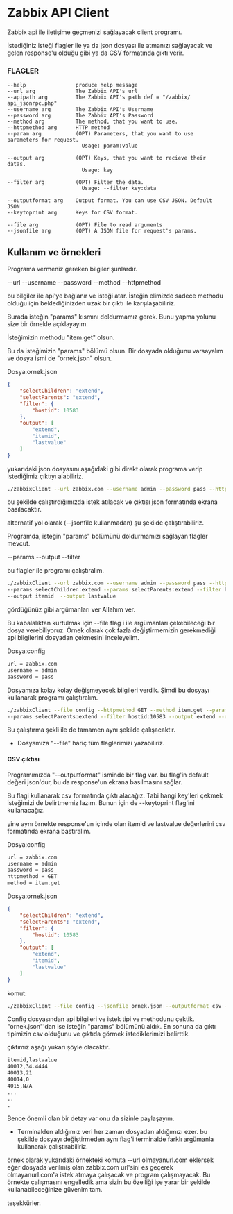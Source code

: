 
# Zabbix API Client

Zabbix api ile iletişime geçmenizi sağlayacak client programı.

İstediğiniz isteği flagler ile ya da json dosyası ile atmanızı sağlayacak ve gelen response'u olduğu gibi ya da CSV formatında çıktı verir.

### FLAGLER

    --help                produce help message
    --url arg             The Zabbix API's url
    --apipath arg         The Zabbix API's path def = "/zabbix/ api_jsonrpc.php"
    --username arg        The Zabbix API's Username
    --password arg        The Zabbix API's Password
    --method arg          The method, that you want to use.
    --httpmethod arg      HTTP method
    --param arg           (OPT) Parameters, that you want to use parameters for request.
                            Usage: param:value
                        
    --output arg          (OPT) Keys, that you want to recieve their datas.
                            Usage: key
                        
    --filter arg          (OPT) Filter the data.
                            Usage: --filter key:data
                        
    --outputformat arg    Output format. You can use CSV JSON. Default JSON
    --keytoprint arg      Keys for CSV format.
    
    --file arg            (OPT) File to read arguments
    --jsonfile arg        (OPT) A JSON file for request's params.





## Kullanım ve örnekleri

Programa vermeniz gereken bilgiler şunlardır.

--url --username --password --method --httpmethod

bu bilgiler ile api'ye bağlanır ve isteği atar. İsteğin elimizde sadece methodu olduğu için beklediğinizden uzak bir çıktı ile karşılaşabiliriz.

Burada isteğin "params" kısmını doldurmamız gerek. Bunu yapma yolunu size bir örnekle açıklayayım.

İsteğimizin methodu "item.get" olsun.

Bu da isteğimizin "params" bölümü olsun.
Bir dosyada olduğunu varsayalım ve dosya ismi de "ornek.json" olsun.

Dosya:ornek.json
```json
{
    "selectChildren": "extend",
    "selectParents": "extend",
    "filter": {
        "hostid": 10583
    },
    "output": [
        "extend",
        "itemid",
        "lastvalue"
    ]
}
```

yukarıdaki json dosyasını aşağıdaki gibi direkt olarak programa verip istediğimiz çıktıyı alabiliriz.


```bash
./zabbixClient --url zabbix.com --username admin --password pass --httpmethod GET --method item.get --jsonfile ornek.json
```

bu şekilde çalıştırdığımızda istek atılacak ve çıktısı json formatında ekrana basılacaktır.



alternatif yol olarak (--jsonfile kullanmadan) şu şekilde çalıştırabiliriz.

Programda, isteğin "params" bölümünü doldurmamızı sağlayan flagler mevcut.

--params --output --filter

bu flagler ile programı çalıştıralım.
```bash
./zabbixClient --url zabbix.com --username admin --password pass --httpmethod GET --method item.get 
--params selectChildren:extend --params selectParents:extend --filter hostid:10583 --output extend 
--output itemid  --output lastvalue
```

gördüğünüz gibi argümanları ver Allahım ver.

Bu kabalalıktan kurtulmak için --file flag i ile argümanları çekebileceği bir dosya verebiliyoruz. Örnek olarak çok fazla değiştirmemizin gerekmediği api bilgilerini dosyadan çekmesini inceleyelim.


Dosya:config
```txt
url = zabbix.com
username = admin
password = pass
```

Dosyamıza kolay kolay değişmeyecek bilgileri verdik.
Şimdi bu dosyayı kullanarak programı çalıştıralım.

```bash
./zabbixClient --file config --httpmethod GET --method item.get --params selectChildren:extend 
--params selectParents:extend --filter hostid:10583 --output extend --output itemid  --output lastvalue
```
Bu çalıştırma şekli ile de tamamen aynı şekilde çalışacaktır.  
* Dosyamıza "--file" hariç tüm flaglerimizi yazabiliriz.



#### CSV çıktısı

Programımızda "--outputformat" isminde bir flag var. bu flag'in default değeri json'dur, bu da response'un ekrana basılmasını sağlar.

Bu flagi kullanarak csv formatında çıktı alacağız. Tabi hangi key'leri çekmek isteğimizi de belirtmemiz lazım. Bunun için de --keytoprint flag'ini kullanacağız.


yine aynı örnekte response'un içinde olan itemid ve lastvalue değerlerini csv formatında ekrana bastıralım.

Dosya:config
```txt
url = zabbix.com
username = admin
password = pass
httpmethod = GET
method = item.get
```

Dosya:ornek.json
```json
{
    "selectChildren": "extend",
    "selectParents": "extend",
    "filter": {
        "hostid": 10583
    },
    "output": [
        "extend",
        "itemid",
        "lastvalue"
    ]
}
```

komut:
```bash
./zabbixClient --file config --jsonfile ornek.json --outputformat csv --keytoprint itemid --keytoprint lastvalue
```

Config dosyasından api bilgileri ve istek tipi ve methodunu çektik. "ornek.json"'dan ise isteğin "params" bölümünü aldık. En sonuna da çıktı tipimizin csv olduğunu ve çıktıda görmek istediklerimizi belirttik.

çıktımız aşağı yukarı şöyle olacaktır.

```txt
itemid,lastvalue
40012,34.4444
40013,21
40014,0
4015,N/A
...
..
.
```

Bence önemli olan bir detay var onu da sizinle paylaşayım.

* Terminalden aldığımız veri her zaman dosyadan aldığımızı ezer.
bu şekilde dosyayı değiştirmeden aynı flag'i terminalde farklı argümanla kullanarak çalıştırabiliriz.

örnek olarak yukarıdaki örnekteki komuta --url olmayanurl.com eklersek eğer dosyada verilmiş olan zabbix.com url'sini es geçerek olmayanurl.com'a istek atmaya çalışacak ve program çalışmayacak. Bu örnekte çalışmasını engelledik ama sizin bu özelliği işe yarar bir şekilde kullanabileceğinize güvenim tam.

teşekkürler.




